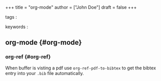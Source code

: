 +++
title = "org-mode"
author = ["John Doe"]
draft = false
+++

tags
:


keywords
:


## org-mode {#org-mode}


### org-ref {#org-ref}

When buffer is visting a pdf use `org-ref-pdf-to-bibtex` to get the bibtex entry into your `.bib` file automatically.
